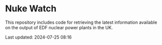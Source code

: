 # Nuke Watch

This repository includes code for retrieving the latest information available on the output of EDF nuclear power plants in the UK.

Last updated: 2024-07-25 08:16